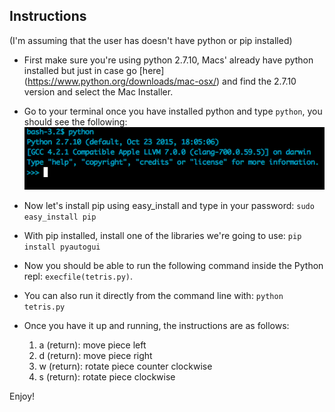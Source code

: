 ## Instructions ##
(I'm assuming that the user has doesn't have python or pip installed)
* First make sure you're using python 2.7.10, Macs' already have python installed but just in case go [here] (https://www.python.org/downloads/mac-osx/) and find the 2.7.10 version and select the Mac Installer.

* Go to your terminal once you have installed python and type `python`, you should see the following:
  ![python image](/python_repl.png)

* Now let's install pip using easy_install and type in your password: `sudo easy_install pip`

* With pip installed, install one of the libraries we're going to use: `pip install pyautogui`

* Now you should be able to run the following command inside the Python repl: `execfile(tetris.py)`.
* You can also run it directly from the command line with: `python tetris.py`
* Once you have it up and running, the instructions are as follows:
	1. a (return): move piece left
	2. d (return): move piece right
	3. w (return): rotate piece counter clockwise
	4. s (return): rotate piece clockwise

Enjoy!
